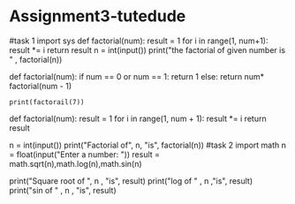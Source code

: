 # Assignment3-tutedude
#task 1
import sys
def factorial(num):
    result = 1
    for i in range(1, num+1):
        result *= i
    return result 
n = int(input())
print("the factorial of given number is " , factorial(n))

def factorial(num):
    if num == 0 or num == 1:
        return 1
    else:
        return num* factorial(num - 1)
    
    print(factorail(7))
def factorial(num):
    result = 1
    for i in range(1, num + 1):
        result *= i
    return result   


n = int(input())
print("Factorial of", n, "is", factorial(n))
#task 2
import math 
n = float(input("Enter a number: "))
result = math.sqrt(n),math.log(n),math.sin(n)

print("Square root of ", n , "is", result)
print("log of " , n ,"is", result)
print("sin of " , n , "is", result)
